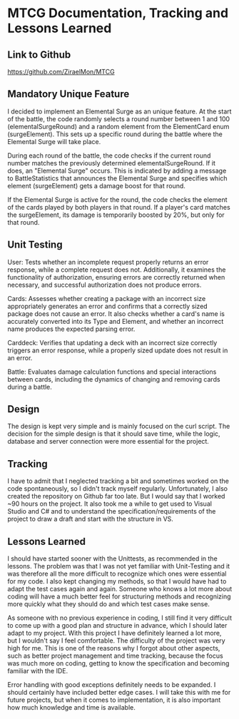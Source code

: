 # MTCG Documentation, Tracking and Lessons Learned

## Link to Github
https://github.com/ZiraelMon/MTCG

## Mandatory Unique Feature
I decided to implement an Elemental Surge as an unique feature.
At the start of the battle, the code randomly selects a round number between 1 and 100 (elementalSurgeRound) and a random element from the ElementCard enum (surgeElement). This sets up a specific round during the battle where the Elemental Surge will take place.

During each round of the battle, the code checks if the current round number matches the previously determined elementalSurgeRound. If it does, an "Elemental Surge" occurs. This is indicated by adding a message to BattleStatistics that announces the Elemental Surge and specifies which element (surgeElement) gets a damage boost for that round.

If the Elemental Surge is active for the round, the code checks the element of the cards played by both players in that round. If a player's card matches the surgeElement, its damage is temporarily boosted by 20%, but only for that round.

## Unit Testing
User: Tests whether an incomplete request properly returns an error response, while a complete request does not. Additionally, it examines the functionality of authorization, ensuring errors are correctly returned when necessary, and successful authorization does not produce errors.

Cards: Assesses whether creating a package with an incorrect size appropriately generates an error and confirms that a correctly sized package does not cause an error. It also checks whether a card's name is accurately converted into its Type and Element, and whether an incorrect name produces the expected parsing error.

Carddeck: Verifies that updating a deck with an incorrect size correctly triggers an error response, while a properly sized update does not result in an error.

Battle: Evaluates damage calculation functions and special interactions between cards, including the dynamics of changing and removing cards during a battle.

## Design
The design is kept very simple and is mainly focused on the curl script. The decision for the simple design is that it should save time, while the logic, database and server connection were more essential for the project.

## Tracking
I have to admit that I neglected tracking a bit and sometimes worked on the code spontaneously, so I didn't track myself regularly. Unfortunately, I also created the repository on Github far too late. But I would say that I worked ~90 hours on the project. It also took me a while to get used to Visual Studio and C# and to understand the specification/requirements of the project to draw a draft and start with the structure in VS.

## Lessons Learned
I should have started sooner with the Unittests, as recommended in the lessons. The problem was that I was not yet familiar with Unit-Testing and it was therefore all the more difficult to recognize which ones were essential for my code. I also kept changing my methods, so that I would have had to adapt the test cases again and again. 
Someone who knows a lot more about coding will have a much better feel for structuring methods and recognizing more quickly what they should do and which test cases make sense.

As someone with no previous experience in coding, I still find it very difficult to come up with a good plan and structure in advance, which I should later adapt to my project. With this project I have definitely learned a lot more, but I wouldn't say I feel comfortable. The difficulty of the project was very high for me.
This is one of the reasons why I forgot about other aspects, such as better project management and time tracking, because the focus was much more on coding, getting to know the specification and becoming familiar with the IDE.

Error handling with good exceptions definitely needs to be expanded. I should certainly have included better edge cases. I will take this with me for future projects, but when it comes to implementation, it is also important how much knowledge and time is available.

